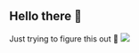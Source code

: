 ## Hello there 👋

Just trying to figure this out 🫡
<img src="https://imgs.search.brave.com/PHIRDEbjFhntV_Kbf_KdomVNifU36_T_Mkq7sMKBmWA/rs:fit:860:0:0:0/g:ce/aHR0cHM6Ly9tZWRp/YS5pc3RvY2twaG90/by5jb20vaWQvNjI2/NDY0MTU4L3Bob3Rv/L2NhdC13aXRoLW9w/ZW4tbW91dGguanBn/P3M9NjEyeDYxMiZ3/PTAmaz0yMCZjPVFy/OURDVmt3S21fZHpm/amtlTjVmb0NCcDdj/M0VmQkZfaTJBMGV0/WWlKT0E9">

<!--
**OnlyMeOda/OnlyMeOda** is a ✨ _special_ ✨ repository because its `README.md` (this file) appears on your GitHub profile.

Here are some ideas to get you started:

- 🔭 I’m currently working on ...
- 🌱 I’m currently learning ...
- 👯 I’m looking to collaborate on ...
- 🤔 I’m looking for help with ...
- 💬 Ask me about ...
- 📫 How to reach me: ...
- 😄 Pronouns: ...
- ⚡ Fun fact: ...
-->
